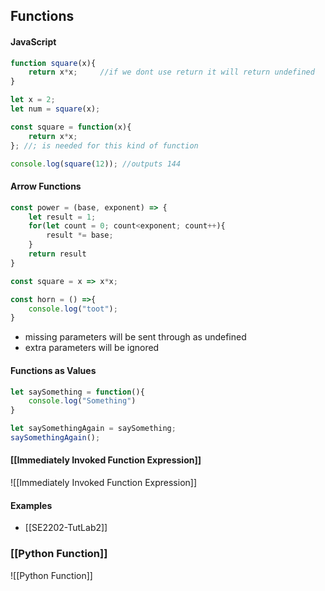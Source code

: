 ## Functions
#### JavaScript
```js
function square(x){
	return x*x;     //if we dont use return it will return undefined
}

let x = 2;
let num = square(x);

const square = function(x){
	return x*x;
}; //; is needed for this kind of function

console.log(square(12)); //outputs 144
```

#### Arrow Functions
```js
const power = (base, exponent) => {
	let result = 1;
	for(let count = 0; count<exponent; count++){
		result *= base;
	}
	return result
}

const square = x => x*x;

const horn = () =>{
	console.log("toot");
}
```
- missing parameters will be sent through as undefined
- extra parameters will be ignored

#### Functions as Values
```js
let saySomething = function(){
	console.log("Something")
}

let saySomethingAgain = saySomething;
saySomethingAgain();
```

#### [[Immediately Invoked Function Expression]]
![[Immediately Invoked Function Expression]]


#### Examples
- [[SE2202-TutLab2]]

### [[Python Function]]
![[Python Function]]